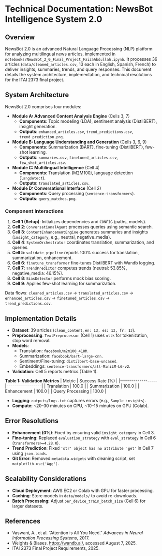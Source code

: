 # Technical Documentation: NewsBot Intelligence System 2.0

## Overview
NewsBot 2.0 is an advanced Natural Language Processing (NLP) platform for analyzing multilingual news articles, implemented in `notebooks/NewsBot_2_0_Final_Project_FaizaAbdullah.ipynb`. It processes 39 articles (`data/cleaned_articles.csv`, 13 each in English, Spanish, French) to deliver insights, summaries, trends, and query responses. This document details the system architecture, implementation, and technical resolutions for the ITAI 2373 final project.

## System Architecture
NewsBot 2.0 comprises four modules:

- **Module A: Advanced Content Analysis Engine** (Cells 3, 7)
  - **Components**: Topic modeling (LDA), sentiment analysis (DistilBERT), insight generation.
  - **Outputs**: `enhanced_articles.csv`, `trend_predictions.csv`, `trend_prediction.png`.
- **Module B: Language Understanding and Generation** (Cells 3, 6, 9)
  - **Components**: Summarization (BART), fine-tuning (DistilBERT), few-shot learning.
  - **Outputs**: `summaries.csv`, `finetuned_articles.csv`, `few_shot_articles.csv`.
- **Module C: Multilingual Intelligence** (Cell 4)
  - **Components**: Translation (M2M100), language detection (`langdetect`).
  - **Outputs**: `translated_articles.csv`.
- **Module D: Conversational Interface** (Cell 2)
  - **Components**: Query processing (`sentence-transformers`).
  - **Outputs**: `query_matches.png`.

### Component Interactions
1. **Cell 1 (Setup)**: Initializes dependencies and `CONFIG` (paths, models).
2. **Cell 2**: `ConversationalAgent` processes queries using semantic search.
3. **Cell 3**: `ContentEnhancementEngine` generates summaries and insights (`insight_category`, e.g., neutral, negative_media).
4. **Cell 4**: `SystemOrchestrator` coordinates translation, summarization, and queries.
5. **Cell 5**: `validate_pipeline` reports 100% success for translation, summarization, enhancement.
6. **Cell 6**: `finetune_transformer` fine-tunes DistilBERT with Wandb logging.
7. **Cell 7**: `TrendPredictor` computes trends (neutral: 53.85%, negative_media: 46.15%).
8. **Cell 8**: `BiasDetector` performs mock bias scoring.
9. **Cell 9**: Applies few-shot learning for summarization.

Data flows: `cleaned_articles.csv` → `translated_articles.csv` → `enhanced_articles.csv` → `finetuned_articles.csv` → `trend_predictions.csv`.

## Implementation Details
- **Dataset**: 39 articles (`clean_content`, `en: 13, es: 13, fr: 13`).
- **Preprocessing**: `TextPreprocessor` (Cell 1) uses `nltk` for tokenization, stop word removal.
- **Models**:
  - Translation: `facebook/m2m100_418M`.
  - Summarization: `facebook/bart-large-cnn`.
  - Sentiment/Fine-tuning: `distilbert-base-uncased`.
  - Embeddings: `sentence-transformers/all-MiniLM-L6-v2`.
- **Validation**: Cell 5 reports metrics (Table 1).

**Table 1: Validation Metrics**
| Metric            | Success Rate (%) |
|-------------------|------------------|
| Translation       | 100.0            |
| Summarization     | 100.0            |
| Enhancement       | 100.0            |
| Query Processing  | 100.0            |

- **Logging**: `outputs/logs.txt` captures errors (e.g., `Sample insights`).
- **Compute**: ~20–30 minutes on CPU, ~10–15 minutes on GPU (Colab).

## Error Resolutions
- **Enhancement (0%)**: Fixed by ensuring valid `insight_category` in Cell 3.
- **Fine-tuning**: Replaced `evaluation_strategy` with `eval_strategy` in Cell 6 (`transformers>=4.28.0`).
- **Trend Prediction**: Fixed `'str' object has no attribute 'get'` in Cell 7 using `json.loads`.
- **Git Error**: Removed `metadata.widgets` with cleaning script, set `matplotlib.use('Agg')`.

## Scalability Considerations
- **Cloud Deployment**: AWS EC2 or Colab with GPU for faster processing.
- **Caching**: Store models in `data/models/` to avoid re-downloads.
- **Batch Processing**: Adjust `per_device_train_batch_size` (Cell 6) for larger datasets.

## References
- Vaswani, A., et al. “Attention is All You Need.” *Advances in Neural Information Processing Systems*, 2017.
- Weights & Biases. https://wandb.ai/, accessed August 7, 2025.
- ITAI 2373 Final Project Requirements, 2025.